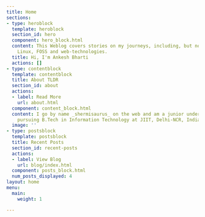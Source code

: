 ```yaml
---
title: Home
sections:
- type: heroblock
  template: heroblock
  section_id: hero
  component: hero_block.html
  content: This Weblog covers stories on my journeys, including, but not limited to,
    Linux, FOSS and web-technologies.
  title: Hi, I'm Ankesh Bharti
  actions: []
- type: contentblock
  template: contentblock
  title: About TLDR
  section_id: about
  actions:
  - label: Read More
    url: about.html
  component: content_block.html
  content: I go by name _shermisaurus_ on the web and am a junior undergrad student
    pursuing B.Tech in Information Technology at JIIT, Delhi-NCR, India.
  image: ''
- type: postsblock
  template: postsblock
  title: Recent Posts
  section_id: recent-posts
  actions:
  - label: View Blog
    url: blog/index.html
  component: posts_block.html
  num_posts_displayed: 4
layout: home
menu:
  main:
    weight: 1

---
```

